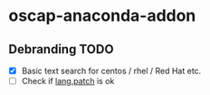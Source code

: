 # oscap-anaconda-addon

## Debranding TODO

-   [x] Basic text search for centos / rhel / Red Hat etc.
-   [ ] Check if [lang.patch](SOURCES/lang.patch) is ok
